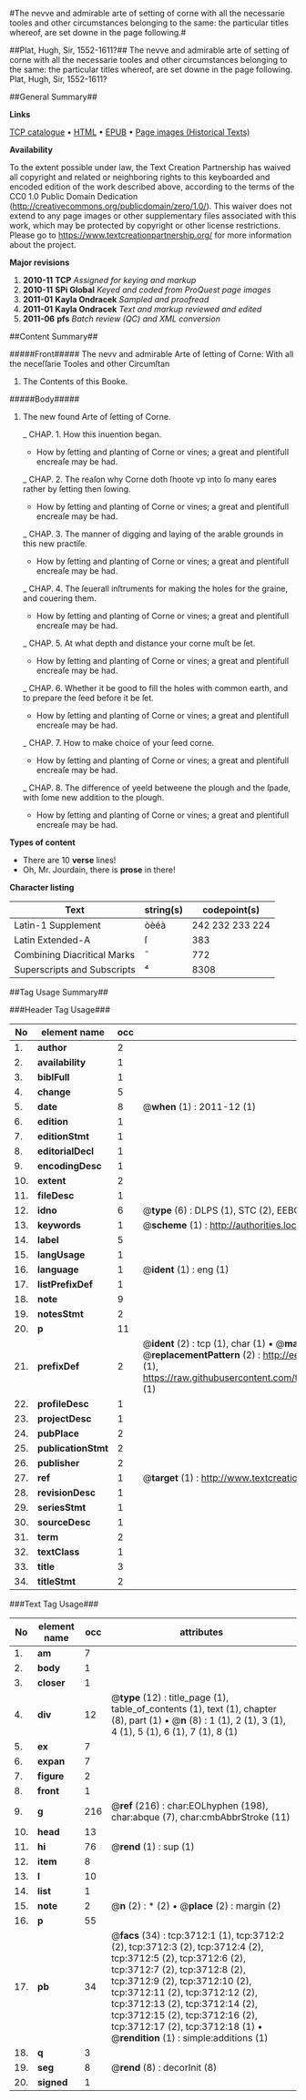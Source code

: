 #The nevve and admirable arte of setting of corne with all the necessarie tooles and other circumstances belonging to the same: the particular titles whereof, are set downe in the page following.#

##Plat, Hugh, Sir, 1552-1611?##
The nevve and admirable arte of setting of corne with all the necessarie tooles and other circumstances belonging to the same: the particular titles whereof, are set downe in the page following.
Plat, Hugh, Sir, 1552-1611?

##General Summary##

**Links**

[TCP catalogue](http://www.ota.ox.ac.uk/tcp/)  • 
[HTML](http://tei.it.ox.ac.uk/tcp/Texts-HTML/free/A09/A09729.html)  • 
[EPUB](http://tei.it.ox.ac.uk/tcp/Texts-EPUB/free/A09/A09729.epub) • 
[Page images (Historical Texts)](https://historicaltexts.jisc.ac.uk/eebo-99839304e)

**Availability**

To the extent possible under law, the Text Creation Partnership has waived all copyright and related or neighboring rights to this keyboarded and encoded edition of the work described above, according to the terms of the CC0 1.0 Public Domain Dedication (http://creativecommons.org/publicdomain/zero/1.0/). This waiver does not extend to any page images or other supplementary files associated with this work, which may be protected by copyright or other license restrictions. Please go to https://www.textcreationpartnership.org/ for more information about the project.

**Major revisions**

1. __2010-11__ __TCP__ *Assigned for keying and markup*
1. __2010-11__ __SPi Global__ *Keyed and coded from ProQuest page images*
1. __2011-01__ __Kayla Ondracek__ *Sampled and proofread*
1. __2011-01__ __Kayla Ondracek__ *Text and markup reviewed and edited*
1. __2011-06__ __pfs__ *Batch review (QC) and XML conversion*

##Content Summary##

#####Front#####
The nevv and admirable Arte of ſetting of Corne: With all the neceſſarie Tooles and other Circumſtan
1. The Contents of this Booke.

#####Body#####

1. The new found Arte of ſetting of Corne.

    _ CHAP. 1. How this inuention began.

      * How by ſetting and planting of Corne or vines; a great and plentifull encreaſe may be had.

    _ CHAP. 2. The reaſon why Corne doth ſhoote vp into ſo many eares rather by ſetting then ſowing.

      * How by ſetting and planting of Corne or vines; a great and plentifull encreaſe may be had.

    _ CHAP. 3. The manner of digging and laying of the arable grounds in this new practiſe.

      * How by ſetting and planting of Corne or vines; a great and plentifull encreaſe may be had.

    _ CHAP. 4. The ſeuerall inſtruments for making the holes for the graine, and couering them.

      * How by ſetting and planting of Corne or vines; a great and plentifull encreaſe may be had.

    _ CHAP. 5. At what depth and distance your corne muſt be ſet.

      * How by ſetting and planting of Corne or vines; a great and plentifull encreaſe may be had.

    _ CHAP. 6. Whether it be good to fill the holes with common earth, and to prepare the ſeed before it be ſet.

      * How by ſetting and planting of Corne or vines; a great and plentifull encreaſe may be had.

    _ CHAP. 7. How to make choice of your ſeed corne.

      * How by ſetting and planting of Corne or vines; a great and plentifull encreaſe may be had.

    _ CHAP. 8. The difference of yeeld betweene the plough and the ſpade, with ſome new addition to the plough.

      * How by ſetting and planting of Corne or vines; a great and plentifull encreaſe may be had.

**Types of content**

  * There are 10 **verse** lines!
  * Oh, Mr. Jourdain, there is **prose** in there!

**Character listing**


|Text|string(s)|codepoint(s)|
|---|---|---|
|Latin-1 Supplement|òèéà|242 232 233 224|
|Latin Extended-A|ſ|383|
|Combining             Diacritical Marks|̄|772|
|Superscripts             and Subscripts|⁴|8308|

##Tag Usage Summary##

###Header Tag Usage###

|No|element name|occ|attributes|
|---|---|---|---|
|1.|__author__|2||
|2.|__availability__|1||
|3.|__biblFull__|1||
|4.|__change__|5||
|5.|__date__|8| @__when__ (1) : 2011-12 (1)|
|6.|__edition__|1||
|7.|__editionStmt__|1||
|8.|__editorialDecl__|1||
|9.|__encodingDesc__|1||
|10.|__extent__|2||
|11.|__fileDesc__|1||
|12.|__idno__|6| @__type__ (6) : DLPS (1), STC (2), EEBO-CITATION (1), PROQUEST (1), VID (1)|
|13.|__keywords__|1| @__scheme__ (1) : http://authorities.loc.gov/ (1)|
|14.|__label__|5||
|15.|__langUsage__|1||
|16.|__language__|1| @__ident__ (1) : eng (1)|
|17.|__listPrefixDef__|1||
|18.|__note__|9||
|19.|__notesStmt__|2||
|20.|__p__|11||
|21.|__prefixDef__|2| @__ident__ (2) : tcp (1), char (1)  •  @__matchPattern__ (2) : ([0-9\-]+):([0-9IVX]+) (1), (.+) (1)  •  @__replacementPattern__ (2) : http://eebo.chadwyck.com/downloadtiff?vid=$1&page=$2 (1), https://raw.githubusercontent.com/textcreationpartnership/Texts/master/tcpchars.xml#$1 (1)|
|22.|__profileDesc__|1||
|23.|__projectDesc__|1||
|24.|__pubPlace__|2||
|25.|__publicationStmt__|2||
|26.|__publisher__|2||
|27.|__ref__|1| @__target__ (1) : http://www.textcreationpartnership.org/docs/. (1)|
|28.|__revisionDesc__|1||
|29.|__seriesStmt__|1||
|30.|__sourceDesc__|1||
|31.|__term__|2||
|32.|__textClass__|1||
|33.|__title__|3||
|34.|__titleStmt__|2||


###Text Tag Usage###

|No|element name|occ|attributes|
|---|---|---|---|
|1.|__am__|7||
|2.|__body__|1||
|3.|__closer__|1||
|4.|__div__|12| @__type__ (12) : title_page (1), table_of_contents (1), text (1), chapter (8), part (1)  •  @__n__ (8) : 1 (1), 2 (1), 3 (1), 4 (1), 5 (1), 6 (1), 7 (1), 8 (1)|
|5.|__ex__|7||
|6.|__expan__|7||
|7.|__figure__|2||
|8.|__front__|1||
|9.|__g__|216| @__ref__ (216) : char:EOLhyphen (198), char:abque (7), char:cmbAbbrStroke (11)|
|10.|__head__|13||
|11.|__hi__|76| @__rend__ (1) : sup (1)|
|12.|__item__|8||
|13.|__l__|10||
|14.|__list__|1||
|15.|__note__|2| @__n__ (2) : * (2)  •  @__place__ (2) : margin (2)|
|16.|__p__|55||
|17.|__pb__|34| @__facs__ (34) : tcp:3712:1 (1), tcp:3712:2 (2), tcp:3712:3 (2), tcp:3712:4 (2), tcp:3712:5 (2), tcp:3712:6 (2), tcp:3712:7 (2), tcp:3712:8 (2), tcp:3712:9 (2), tcp:3712:10 (2), tcp:3712:11 (2), tcp:3712:12 (2), tcp:3712:13 (2), tcp:3712:14 (2), tcp:3712:15 (2), tcp:3712:16 (2), tcp:3712:17 (2), tcp:3712:18 (1)  •  @__rendition__ (1) : simple:additions (1)|
|18.|__q__|3||
|19.|__seg__|8| @__rend__ (8) : decorInit (8)|
|20.|__signed__|1||
